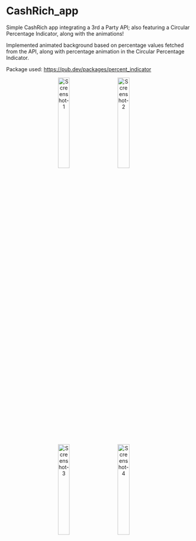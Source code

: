 # CashRich_app

Simple CashRich app integrating a 3rd a Party API; also featuring a Circular Percentage Indicator, along with the animations!

Implemented animated background based on percentage values fetched from the API, along with percentage animation in the Circular Percentage Indicator.

Package used: https://pub.dev/packages/percent_indicator

<p align="center">
  <img alt="Screenshot-1" src="https://user-images.githubusercontent.com/40262579/152697701-8164dc87-3b1c-4e35-a30f-896cd2aadfca.jpg" width="25%">
&nbsp; &nbsp; &nbsp; &nbsp;
  <img alt="Screenshot-2" src="https://user-images.githubusercontent.com/40262579/152697695-aa29ffbf-50cf-4bc4-b533-acb7e8cb3732.jpg" width="25%">
&nbsp; &nbsp; &nbsp; &nbsp;
</p>
<p align="center">
  <img alt="Screenshot-3" src="https://user-images.githubusercontent.com/40262579/152697697-64debf00-8492-445d-8def-05f54a99337c.jpg" width="25%">
&nbsp; &nbsp; &nbsp; &nbsp;
  <img alt="Screenshot-4" src="https://user-images.githubusercontent.com/40262579/152697698-a80531ec-9ac8-491d-89d0-a2fe02bca675.jpg" width="25%">
&nbsp; &nbsp; &nbsp; &nbsp;
</p>

